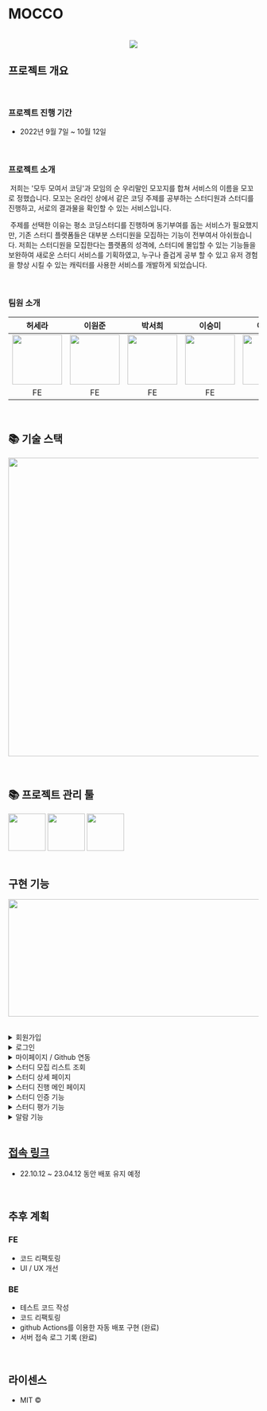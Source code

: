 # MOCCO

<p align="center">
  <br>
  <img src="https://user-images.githubusercontent.com/44027393/194739038-64222bf0-0709-4d0b-b624-7ad43f8a90b1.png">
  <br>
</p>

## 프로젝트 개요

<br>

### 프로젝트 진행 기간

- 2022년 9월 7일 ~ 10월 12일

<br>

### 프로젝트 소개

<p>
&nbsp;저희는 '모두 모여서 코딩'과 모임의 순 우리말인 모꼬지를 합쳐 서비스의 이름을 모꼬로 정했습니다. 모꼬는 온라인 상에서 같은 코딩 주제를 공부하는 스터디원과 스터디를 진행하고, 서로의 결과물을 확인할 수 있는 서비스입니다.
</p>
<p>
&nbsp;주제를 선택한 이유는 평소 코딩스터디를 진행하며 동기부여를 돕는 서비스가 필요했지만, 기존 스터디 플랫폼들은 대부분 스터디원을 모집하는 기능이 전부여서 아쉬웠습니다.
저희는 스터디원을 모집한다는 플랫폼의 성격에, 스터디에 몰입할 수 있는 기능들을 보완하여 새로운 스터디 서비스를 기획하였고, 누구나 즐겁게 공부 할 수 있고 유저 경험을 향상 시킬 수 있는 캐릭터를 사용한 서비스를 개발하게 되었습니다.
</p>

<p align="center">
</p>

<br>

### 팀원 소개

|                                                                    허세라                                                                     | 이원준 | 박서희 | 이승미 | 이충안 | 김도연 |
|:------------------------------------------------------------------------------------------------------------------------------------------:| :----: | :----: | :----: | :----: | :----: |
| <img src="https://user-images.githubusercontent.com/44027393/194739169-2bc2a6e6-53c4-4607-bce3-c8c4f719ae00.png" width="100" height="100"> |  <img src="https://user-images.githubusercontent.com/44027393/194739205-81e78f73-7d69-49b2-b82d-25c1ad4f3a7d.png" width="100" height="100">  |  <img src="https://user-images.githubusercontent.com/44027393/194739269-9afb4376-8283-4681-a8a9-5f82800a87cc.png" width="100" height="100">  |  <img src="https://user-images.githubusercontent.com/44027393/194739310-57f93866-b630-40ae-91a5-a1932783739c.png" width="100" height="100">  |  <img src="https://user-images.githubusercontent.com/44027393/194793823-07c9eca2-5285-4bcc-bb45-f86a2ba2e8ac.png" width="100" height="100">  |  <img src="https://user-images.githubusercontent.com/44027393/194794032-255da6c2-b180-45cb-b1fb-7322f653efae.png" width="100" height="100">  |
|                                                                     FE                                                                     |   FE   |   FE   |   FE   |   BE   |   BE   |


<br>

## 📚 기술 스택
<p align="center">
<img src="https://user-images.githubusercontent.com/44027393/194488550-2fe01f27-2303-4ca8-b8a6-457665025c36.png" width="855" height="600">
<p/>

<br>

## 📚 프로젝트 관리 툴

<div>
  <img src="https://user-images.githubusercontent.com/44027393/195010811-433477e9-d993-4985-9240-6cac8c8a4fa2.png" width="75" height="75">
  <img src="https://user-images.githubusercontent.com/44027393/195010895-7b88e404-77c2-4725-8d98-f55d63805a1e.png" width="75" height="75">
  <img src="https://user-images.githubusercontent.com/44027393/195010722-3e443a6b-a4de-48ac-bbbd-a3683a9aa9d7.png" width="75" height="75">
</div>


<br>

## 구현 기능
<p align="center">
<img src="https://user-images.githubusercontent.com/44027393/194496679-a8e29933-18d4-4465-8a05-d56febe12378.gif" width="700" height="236"/>
</p>

<br>

<details>
<summary>회원가입</summary>
<div markdown="1">
<ul>
<li>닉네임 중복여부, 이메일 중복여부, 입력한 비밀번호가 같은지 확인 할 수 있다</li>
<li>회원가입 시 로그인 페이지로 이동한다.</li>
<p align="center">
<img src="https://user-images.githubusercontent.com/44027393/194739839-7aff7bea-7f8c-4a43-be9e-e2e5f40311c2.gif" width="600" height="600"/>
</p>
</ul>
</div>
</details>

<details>
<summary>로그인</summary>
<div markdown="1">
<ul>
<li>ID, PW가 일치하면 JWT 토큰 발행한다.</li>
<li>로그인 시 마이페이지로 이동한다.</li>
<li>github 소셜 로그인 기능.</li>
<li>비밀번호를 잃어버렸을시 비밀번호를 찾을 수 있다.</li>
<p align="center">
<img src="https://user-images.githubusercontent.com/44027393/194740031-df1e5a29-008d-452e-8658-a16867014fe5.gif" width="600" height="600"/>
</p>
</ul>
</div>
</details>

<details>
<summary>마이페이지 / Github 연동</summary>
<div markdown="1">
<ul>
<li>회원정보수정 페이지에서 수정된 유저정보, 현재 진행중인 스터디, 완료된 스터디를 슬라이드로 볼 수 있다.</li>
<li>Github 소셜로그인하지 않은 유저도 마이페이지에서 Github 연동을 하여 해당 유저의 repository(개인저장소), contributions(잔디)를 가져와 표기할 수 있다.</li>
<p align="center">
<img src="https://user-images.githubusercontent.com/44027393/194740102-250c3638-9f27-42b9-ad83-7661f8e8e9e1.gif" width="600" height="600"/>
</p>
</ul>
</div>
</details>

<details>
<summary>스터디 모집 리스트 조회</summary>
<div markdown="1">
<ul>
<li>현재 모집중인 스터디를 카드 형식으로 볼 수 있다.</li>
<li>스크롤이 일정 부분 아래로 도달할 경우 다음 데이터를 볼 수 있다.</li>
<p align="center">
<img src="https://user-images.githubusercontent.com/44027393/194740194-d7f5f28a-56a6-44f9-a3dc-ef204cfa70c0.gif" width="600" height="600"/>
</p>
</ul>
</div>
</details>

<details>
<summary>스터디 상세 페이지</summary>
<div markdown="1">
<ul>
<li>스터디 관련 정보를 볼 수 있고, 댓글 및 대댓글 작성과 스터디 신청이 가능하다.</li>
<p align="center">
<img src="https://user-images.githubusercontent.com/44027393/194740272-82eb1243-ea9f-4e59-af9b-4a167a50c36a.gif" width="600" height="600"/>
</p>
</ul>
</div>
</details>

<details>
<summary>스터디 진행 메인 페이지</summary>
<div markdown="1">
<ul>
<li>애니메이션을 통해 스터디원이 날짜에 맞춰 정해진 목표를 수행 했는지 알 수 있다.</li>
<li>다른 팀원의 진도율과 수행 기한 대비 나의 달성률을 시각적으로 알 수 있다.</li>
<p align="center">
<img src="https://user-images.githubusercontent.com/44027393/194740365-c4625a23-ec8b-462d-948a-ae5f3a5f993c.gif" width="600" height="600"/>
</p>
</ul>
</div>
</details>

<details>
<summary>스터디 인증 기능</summary>
<div markdown="1">
<ul>
<li>해당 스터디에서 작업해야 하는 일들을 인증할 수 있다.</li>
<li>인증 후에 스터디 진행 페이지로 돌아오면서 애니메이션이 일어난다.</li>
<p align="center">
<img src="https://user-images.githubusercontent.com/44027393/194740381-52d40d7c-9638-4dbd-b986-b06be8ab01d1.gif" width="600" height="600"/>
</p>
</ul>
</div>
</details>

<details>
<summary>스터디 평가 기능</summary>
<div markdown="1">
<ul>
<li>스터디가 종료된 후에 같은 스터디원들을 평가할 수 있다.</li>
<li>각 평가 수치는 멤버 별로 평점에 반영되어 마이페이지에 노출된다.</li>
<p align="center">
<img src="https://user-images.githubusercontent.com/44027393/194740390-41457be9-eac6-426d-8acb-f98ba84cc8ab.gif" width="600" height="600"/>
</p>
</ul>
</div>
</details>

<details>
<summary>알람 기능</summary>
<div markdown="1">
<ul>
<li>스터디 신청 승인, 스터디 오픈 등 특정 이벤트마다 알람이 전송된다.</li>
<li>따로 새로고침하지 않고도 알림을 볼 수 있다.</li>
<p align="center">
<img src="https://user-images.githubusercontent.com/44027393/194740395-07936b02-59a6-46a7-9d5b-1bece3ae34f7.gif" width="600" height="367"/>
</p>
</ul>
</div>
</details>

<br>

## [접속 링크](https://mocco.kr)

- 22.10.12 ~ 23.04.12 동안 배포 유지 예정

<br>

## 추후 계획

### FE
  - 코드 리팩토링
  - UI / UX 개선

### BE 
  - 테스트 코드 작성
  - 코드 리팩토링
  - github Actions를 이용한 자동 배포 구현 (완료)
  - 서버 접속 로그 기록 (완료)

<br>

## 라이센스

- MIT &copy;
